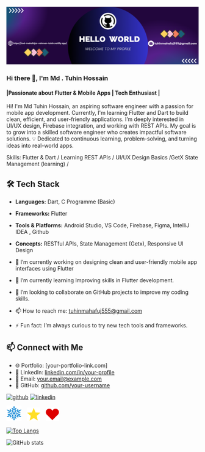 ![|Passionate about Flutter & Mobile Apps | Tech Enthusiast | ](https://github.com/Mahafujmr/Mahafujmr/blob/main/Github%20banner.png?raw=true)

### Hi there 👋, I'm Md . Tuhin Hossain
#### |Passionate about Flutter & Mobile Apps | Tech Enthusiast | 


Hi! I'm Md Tuhin Hossain, an aspiring software engineer with a passion for mobile app development. Currently, I'm learning Flutter and Dart to build clean, efficient, and user-friendly applications.
I’m deeply interested in UI/UX design, Firebase integration, and working with REST APIs. My goal is to grow into a skilled software engineer who creates impactful software solutions.
💡 Dedicated to continuous learning, problem-solving, and turning ideas into real-world apps.

Skills: Flutter & Dart / Learning REST APIs / UI/UX Design Basics /GetX State Management (learning) / 

## 🛠️ Tech Stack

- **Languages:** Dart, C Programme (Basic)  
- **Frameworks:** Flutter  
- **Tools & Platforms:** Android Studio, VS Code, Firebase, Figma, IntelliJ IDEA , Github 
- **Concepts:** RESTful APIs, State Management (Getx), Responsive UI Design


- 🔭 I’m currently working on  designing clean and user-friendly mobile app interfaces using Flutter 
- 🌱 I’m currently learning Improving skills in Flutter development. 
- 👯 I’m looking to collaborate on GitHub projects to improve my coding skills. 
- 📫 How to reach me: tuhinmahafuj555@gmail.com 
- ⚡ Fun fact: I’m always curious to try new tech tools and frameworks. 

## 📫 Connect with Me

- 🌐 Portfolio: [your-portfolio-link.com]  
- 💼 LinkedIn: [linkedin.com/in/your-profile](https://www.linkedin.com/in/mr-tuhin-learning/)  
- 💌 Email: your.email@example.com  
- 🔗 GitHub: [github.com/your-username](https://github.com/Mahafujmr)



[<img src='https://cdn.jsdelivr.net/npm/simple-icons@3.0.1/icons/github.svg' alt='github' height='40'>](https://github.com/Mahafujmr)  [<img src='https://cdn.jsdelivr.net/npm/simple-icons@3.0.1/icons/linkedin.svg' alt='linkedin' height='40'>](https://www.linkedin.com/in/mr-tuhin-learning/)  

<a href='https://archiveprogram.github.com/'><img src='https://raw.githubusercontent.com/acervenky/animated-github-badges/master/assets/acbadge.gif' width='40' height='40'></a> <a href='https://stars.github.com/'><img src='https://raw.githubusercontent.com/acervenky/animated-github-badges/master/assets/starbadge.gif' width='35' height='35'></a> <a href='https://docs.github.com/en/github/supporting-the-open-source-community-with-github-sponsors'><img src='https://raw.githubusercontent.com/acervenky/animated-github-badges/master/assets/sponsorbadge.gif' width='35' height='35'></a> 

[![Top Langs](https://github-readme-stats.vercel.app/api/top-langs/?username=Mahafujmr)](https://github.com/anuraghazra/github-readme-stats)

![GitHub stats](https://github-readme-stats.vercel.app/api?username=Mahafujmr&show_icons=true&count_private=true)  

